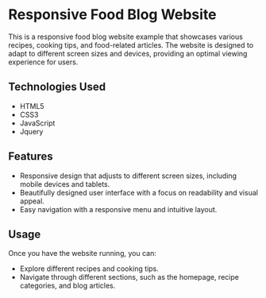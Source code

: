 # Responsive Food Blog Website

This is a responsive food blog website example that showcases various recipes, cooking tips, and food-related articles. The website is designed to adapt to different screen sizes and devices, providing an optimal viewing experience for users.

## Technologies Used

- HTML5
- CSS3
- JavaScript
- Jquery

## Features

- Responsive design that adjusts to different screen sizes, including mobile devices and tablets.
- Beautifully designed user interface with a focus on readability and visual appeal.
- Easy navigation with a responsive menu and intuitive layout.



## Usage

Once you have the website running, you can:

- Explore different recipes and cooking tips.
- Navigate through different sections, such as the homepage, recipe categories, and blog articles.

